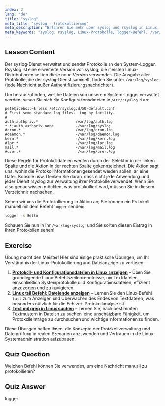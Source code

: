 ```yaml
---
index: 2
lang: "de"
title: "syslog"
meta_title: "syslog - Protokollierung"
meta_description: "Erfahren Sie mehr über syslog und rsyslog in Linux, wie Sie Systemprotokolle verwalten und den logger-Befehl verwenden. Beginnen Sie mit diesem anfängerfreundlichen Tutorial!"
meta_keywords: "syslog, rsyslog, Linux-Protokolle, logger-Befehl, /var/log/syslog, Linux-Tutorial, Linux für Anfänger, Systemprotokollierung"
---
```


## Lesson Content

Der syslog-Dienst verwaltet und sendet Protokolle an den System-Logger. Rsyslog ist eine erweiterte Version von syslog; die meisten Linux-Distributionen sollten diese neue Version verwenden. Die Ausgabe aller Protokolle, die der syslog-Dienst sammelt, finden Sie unter `/var/log/syslog` (jede Nachricht außer Authentifizierungsnachrichten).

Um herauszufinden, welche Dateien von unserem System-Logger verwaltet werden, sehen Sie sich die Konfigurationsdateien in `/etc/rsyslog.d` an:

```plaintext
pete@icebox:~$ less /etc/rsyslog.d/50-default.conf
# First some standard log files.  Log by facility.
#
auth,authpriv.*                 /var/log/auth.log
*.*;auth,authpriv.none          -/var/log/syslog
#cron.*                         /var/log/cron.log
#daemon.*                       -/var/log/daemon.log
kern.*                          -/var/log/kern.log
#lpr.*                          -/var/log/lpr.log
mail.*                          -/var/log/mail.log
#user.*                         -/var/log/user.log
```

Diese Regeln für Protokolldateien werden durch den Selektor in der linken Spalte und die Aktion in der rechten Spalte gekennzeichnet. Die Aktion sagt uns, wohin die Protokollinformationen gesendet werden sollen: an eine Datei, Konsole usw. Denken Sie daran, dass nicht jede Anwendung und jeder Dienst rsyslog zur Verwaltung ihrer Protokolle verwendet. Wenn Sie also genau wissen möchten, was protokolliert wird, müssen Sie in diesem Verzeichnis nachsehen.

Sehen wir uns die Protokollierung in Aktion an; Sie können ein Protokoll manuell mit dem Befehl `logger` senden:

```bash
logger -s Hello
```

Schauen Sie nun in Ihr `/var/log/syslog`, und Sie sollten diesen Eintrag in Ihren Protokollen sehen!

## Exercise

Übung macht den Meister! Hier sind einige praktische Übungen, um Ihr Verständnis der Linux-Protokollierung und Dateianzeige zu vertiefen:

1. **[Protokoll- und Konfigurationsdateien in Linux anzeigen](https://labex.io/de/labs/linux-viewing-log-and-configuration-files-in-linux-387914)** – Üben Sie grundlegende Linux-Befehlszeilenkenntnisse, um Textdateien, einschließlich Systemprotokolle und Konfigurationsdateien, effizient anzuzeigen und zu navigieren.
2. **[Linux tail Befehl: Dateiende anzeigen](https://labex.io/de/labs/linux-linux-tail-command-file-end-display-214303)** – Lernen Sie den Linux-Befehl `tail` zum Anzeigen und Überwachen des Endes von Textdateien, was besonders nützlich für die Echtzeit-Protokollanalyse ist.
3. **[Text mit grep in Linux suchen](https://labex.io/de/labs/comptia-search-text-with-grep-in-linux-590841)** – Lernen Sie, nach bestimmten Textmustern in Dateien zu suchen, eine unschätzbare Fähigkeit, um Protokolleinträge zu durchsuchen und wichtige Informationen zu finden.

Diese Übungen helfen Ihnen, die Konzepte der Protokollverwaltung und Dateiprüfung in realen Szenarien anzuwenden und Vertrauen in die Linux-Systemadministration aufzubauen.

## Quiz Question

Welchen Befehl können Sie verwenden, um eine Nachricht manuell zu protokollieren?

## Quiz Answer

logger

